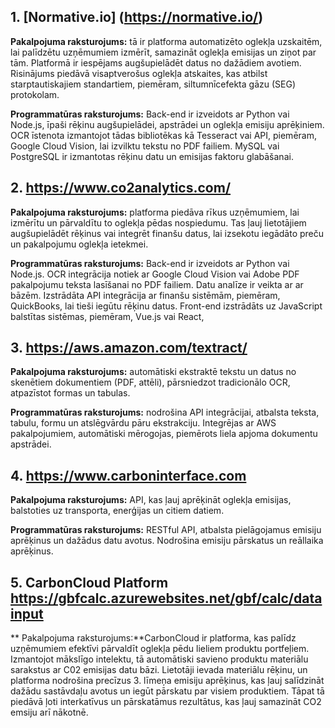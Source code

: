 ## 1. [Normative.io] (https://normative.io/)
**Pakalpojuma raksturojums:** tā ir platforma automatizēto oglekļa uzskaitēm, lai palīdzētu uzņēmumiem izmērīt, samazināt oglekļa emisijas un ziņot par tām.
Platformā ir iespējams augšupielādēt datus no dažādiem avotiem. Risinājums piedāvā visaptverošus oglekļa atskaites, kas atbilst starptautiskajiem standartiem, piemēram, siltumnīcefekta gāzu (SEG) protokolam.

**Programmatūras raksturojums:** Back-end ir izveidots ar Python vai Node.js, īpaši rēķinu augšupielādei, apstrādei un oglekļa emisiju aprēķiniem. OCR īstenota izmantojot tādas bibliotēkas kā Tesseract vai API, piemēram, Google Cloud Vision, lai izvilktu tekstu no PDF failiem.
MySQL vai PostgreSQL ir izmantotas rēķinu datu un emisijas faktoru glabāšanai.

## 2. https://www.co2analytics.com/
**Pakalpojuma raksturojums:** platforma piedāva rīkus uzņēmumiem, lai izmērītu un pārvaldītu to oglekļa pēdas nospiedumu. Tas ļauj lietotājiem augšupielādēt rēķinus vai integrēt finanšu datus, lai izsekotu iegādāto preču un pakalpojumu oglekļa ietekmei.

**Programmatūras raksturojums:** Back-end ir izveidots ar Python vai Node.js. OCR integrācija notiek ar Google Cloud Vision vai Adobe PDF pakalpojumu teksta lasīšanai no PDF failiem. Datu analīze ir veikta ar ar bāzēm. Izstrādāta API integrācija ar finanšu sistēmām, piemēram, QuickBooks, lai tieši iegūtu rēķinu datus. Front-end izstrādāts uz JavaScript balstītas sistēmas, piemēram, Vue.js vai React,

## 3. https://aws.amazon.com/textract/
**Pakalpojuma raksturojums:** automātiski ekstraktē tekstu un datus no skenētiem dokumentiem (PDF, attēli), pārsniedzot tradicionālo OCR, atpazīstot formas un tabulas.

**Programmatūras raksturojums:** nodrošina API integrācijai, atbalsta teksta, tabulu, formu un atslēgvārdu pāru ekstrakciju. Integrējas ar AWS pakalpojumiem, automātiski mērogojas, piemērots liela apjoma dokumentu apstrādei.

## 4. https://www.carboninterface.com
**Pakalpojuma raksturojums:** API, kas ļauj aprēķināt oglekļa emisijas, balstoties uz transporta, enerģijas un citiem datiem.

**Programmatūras raksturojums:** RESTful API, atbalsta pielāgojamus emisiju aprēķinus un dažādus datu avotus. Nodrošina emisiju pārskatus un reāllaika aprēķinus.

## 5. CarbonCloud Platform https://gbfcalc.azurewebsites.net/gbf/calc/datainput
** Pakalpojuma raksturojums:**CarbonCloud ir platforma, kas palīdz uzņēmumiem efektīvi pārvaldīt oglekļa pēdu lieliem produktu portfeļiem. Izmantojot mākslīgo intelektu, tā automātiski savieno produktu materiālu sarakstus ar C02 emisijas datu bāzi. Lietotāji ievada materiālu rēķinu, un platforma nodrošina precīzus 3. līmeņa emisiju aprēķinus, kas ļauj salīdzināt dažādu sastāvdaļu avotus un iegūt pārskatu par visiem produktiem.
Tāpat tā piedāvā ļoti interkatīvus un pārskatāmus rezultātus, kas ļauj samazināt CO2 emsiju arī nākotnē.

